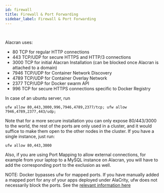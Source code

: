 ```yaml
---
id: firewall
title: Firewall & Port Forwarding
sidebar_label: Firewall & Port Forwarding
---
```


<br/>


Alacran uses:
- 80   TCP for regular HTTP connections
- 443  TCP/UDP for secure HTTPS and HTTP/3 connections
- 3000 TCP for initial Alacran Installation (can be blocked once Alacran is attached to a domain)
- 7946 TCP/UDP for Container Network Discovery
- 4789 TCP/UDP for Container Overlay Network
- 2377 TCP/UDP for Docker swarm API
- 996  TCP for secure HTTPS connections specific to Docker Registry

In case of an ubuntu server, run 

```
ufw allow 80,443,3000,996,7946,4789,2377/tcp; ufw allow 7946,4789,2377,443/udp;
```


Note that for a more secure installation you can only expose 80/443/3000 to the world, the rest of the ports are only used in a cluster, and it would suffice to make them open to the other nodes in the cluster. 
If you have a single instance, just run:

```
ufw allow 80,443,3000
```


Also, if you are using Port Mapping to allow external connections, for example from your laptop to a MySQL instance on Alacran, you will have to add the corresponding port to the exclusion as well.


NOTE:
Docker bypasses ufw for mapped ports. If you have manually added a mapped port for any of your apps deployed under AlaCrity, ufw does not necessarily block the ports. See the [relevant information here](
https://askubuntu.com/questions/652556/uncomplicated-firewall-ufw-is-not-blocking-anything-when-using-docker)

